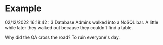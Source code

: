 # Example

<!-- replace-with-date starts -->
02/12/2022 16:18:42 : 3 Database Admins walked into a NoSQL bar. A little while later they walked out because they couldn't find a table.
<!-- replace-with-date ends -->

<!-- replace-with-joke starts -->
Why did the QA cross the road? To ruin everyone's day.
<!-- replace-with-joke ends -->
